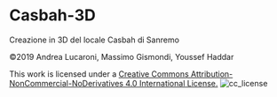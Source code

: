# Casbah-3D
Creazione in 3D del locale Casbah di Sanremo

©2019 Andrea Lucaroni, Massimo Gismondi, Youssef Haddar

This work is licensed under a [Creative Commons Attribution-NonCommercial-NoDerivatives 4.0 International License.](https://creativecommons.org/licenses/by-nc-nd/4.0/)
![cc_license](https://i.creativecommons.org/l/by-nc-nd/4.0/88x31.png)
